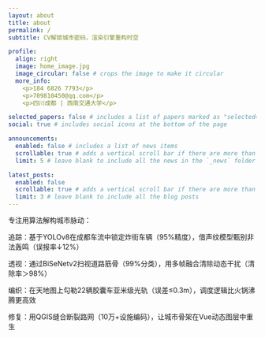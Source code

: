 ```yaml
---
layout: about
title: about
permalink: /
subtitle: CV解锁城市密码，渲染引擎重构时空

profile:
  align: right
  image: home_image.jpg
  image_circular: false # crops the image to make it circular
  more_info: 
    <p>184 6826 7793</p>
    <p>709810450@qq.com</p>
    <p>四川成都 | 西南交通大学</p>

selected_papers: false # includes a list of papers marked as "selected={true}"
social: true # includes social icons at the bottom of the page

announcements:
  enabled: false # includes a list of news items
  scrollable: true # adds a vertical scroll bar if there are more than 3 news items
  limit: 5 # leave blank to include all the news in the `_news` folder

latest_posts:
  enabled: false
  scrollable: true # adds a vertical scroll bar if there are more than 3 new posts items
  limit: 3 # leave blank to include all the blog posts
---
```


专注用算法解构城市脉动：


​​追踪​​：基于YOLOv8在成都车流中锁定炸街车辆（95%精度），借声纹模型甄别非法轰鸣（误报率↓12%）

​​透视​​：通过BiSeNetv2扫视道路筋骨（99%分类），用多帧融合清除动态干扰（清除率＞98%）

​​编织​​：在天地图上勾勒22辆胶囊车亚米级光轨（误差≤0.3m），调度逻辑比火锅沸腾更高效

​​修复​​：用QGIS缝合断裂路网（10万+设施编码），让城市骨架在Vue动态图层中重生
